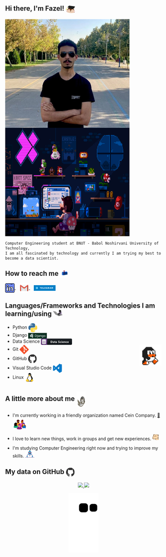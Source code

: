 ## Hi there, I'm Fazel! <img src="https://github.com/FazelHaghighi/FazelHaghighi/blob/main/media/hedgehog.webp" align="center" width="30">
  
<img src="photo-of-me.jpg" width="400" align="center" /> &nbsp;&nbsp;&nbsp;<img src="https://github.com/FazelHaghighi/FazelHaghighi/blob/main/media/cool.gif" height="347" width="400" align="center" />

``` 
Computer Engineering student at BNUT - Babol Noshirvani University of Technology, 
I am all fascinated by technology and currently I am trying my best to become a data scientist. 
``` 
## How to reach me <img src="https://github.com/FazelHaghighi/FazelHaghighi/blob/main/media/letterbox.gif?raw=true" width="25" align="center" />
<a href="https://www.linkedin.com/in/mohammadfazel-abdhaghighi-33912a234/" target="_blank"><img align="center" width="30" src="https://github.com/FazelHaghighi/FazelHaghighi/blob/main/media/linkedin.png?raw=true"> </a>&nbsp;&nbsp;
<a href="mailto:fazel.haghighi1399@gmail.com"> <img src="https://github.com/FazelHaghighi/FazelHaghighi/blob/main/media/gmail.png" align="center" width="30"/> </a>&nbsp;&nbsp;
<a href="https://t.me/GitTheForkOffMe" target="_blank"><img align="center" width="70" src="https://github.com/FazelHaghighi/FazelHaghighi/blob/main/media/-Telegram-blue.png"> </a>

## Languages/Frameworks and Technologies I am learning/using <img lign="center" width="30" src="https://github.com/FazelHaghighi/FazelHaghighi/blob/main/media/dev-cat.webp"> 

  - Python <img align="center" alt="Fazel-Python" height="30" width="30" src="https://github.com/FazelHaghighi/FazelHaghighi/blob/main/media/python.webp">
  - Django <img align="center" width="60" src="https://github.com/FazelHaghighi/FazelHaghighi/blob/main/media/-Django-092E20_2.png">
  - Data Science <img align="center" width="100" src="https://github.com/FazelHaghighi/FazelHaghighi/blob/main/media/datascience.png">
  - Git <img align="center" height="30" width="30" src="https://github.com/FazelHaghighi/FazelHaghighi/blob/main/media/git-original.png">
  <img width="15%" align="right" alt="Github Image" src="https://github.com/FazelHaghighi/FazelHaghighi/blob/main/media/linux_rounded.gif?raw=true" /><br>
  - GitHub <img align="center" height="30" width="30" src="https://github.com/FazelHaghighi/FazelHaghighi/blob/main/media/github.webp">
  - Visual Studio Code <img align="center" height="30" width="30" src="https://github.com/FazelHaghighi/FazelHaghighi/blob/main/media/vs.webp">
  - Linux <img align="center" height="30" width="30" src="https://github.com/FazelHaghighi/FazelHaghighi/blob/main/media/linux-original.png">

## A little more about me <img align="center" height="50" width="30" src="https://github.com/FazelHaghighi/FazelHaghighi/blob/main/media/astro-cat.webp"> 

- I'm currently working in a friendly organization named Cein Company. [:link:](https://github.com/Cein-Company) <img src="https://github.com/FazelHaghighi/FazelHaghighi/blob/main/media/colleagues.webp" align="center" width="45">

- I love to learn new things, work in groups and get new experiences. <img src="https://github.com/FazelHaghighi/FazelHaghighi/blob/main/media/hyperkitty.gif?raw=true" width="20" /> 

- I'm studying Computer Engineering right now and trying to improve my skills. <img alt="GIF" src="https://github.com/FazelHaghighi/FazelHaghighi/blob/main/media/Developer.gif" width="30" /> 

## My data on GitHub <img align="center" height="30" width="30" src="https://github.com/FazelHaghighi/FazelHaghighi/blob/main/media/github.webp">

<div align="center">
  <a href="https://github.com/FazelHaghighi">
  <img height="180em" src="https://github-readme-stats.vercel.app/api?username=FazelHaghighi&show_icons=true&theme=dracula&include_all_commits=true&count_private=true"/>
  <img height="180em" src="https://github-readme-stats.vercel.app/api/top-langs/?username=FazelHaghighi&layout=compact&langs_count=7&theme=dracula"/>
 
   ![Snake animation](https://github.com/rafaballerini/rafaballerini/blob/output/github-contribution-grid-snake.svg)

</div> 
